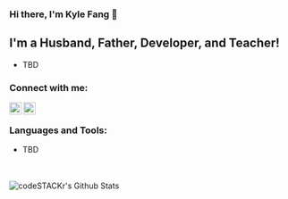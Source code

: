 ### Hi there, I'm Kyle Fang 👋

## I'm a Husband, Father, Developer, and Teacher!
- TBD

### Connect with me:

[<img align="left" alt="reily.app | Website" width="22px" src="https://cdn.jsdelivr.net/npm/simple-icons@v3/icons/gatsby.svg" />][website]
[<img align="left" alt="zhigang1992 | Twitter" width="22px" src="https://cdn.jsdelivr.net/npm/simple-icons@v3/icons/twitter.svg" />][twitter]

<br />

### Languages and Tools:
- TBD

<br />
<br />

<img align="left" alt="codeSTACKr's Github Stats" src="https://github-readme-stats.codestackr.vercel.app/api?username=zhigang1992&show_icons=true&hide_border=true" />

[website]: https://reily.app
[twitter]: https://twitter.com/zhigang1992
[youtube]: https://youtube.com/zhigang1992
